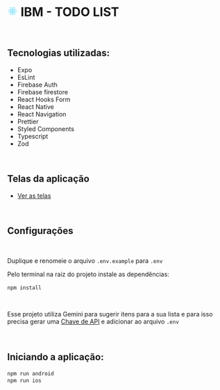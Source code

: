 # <img height="24" src="https://raw.githubusercontent.com/github/explore/80688e429a7d4ef2fca1e82350fe8e3517d3494d/topics/react/react.png" alt="React Native" title="React Native"/> IBM - TODO LIST

<br>

## Tecnologias utilizadas:

- Expo
- EsLint
- Firebase Auth
- Firebase firestore
- React Hooks Form
- React Native
- React Navigation
- Prettier
- Styled Components
- Typescript
- Zod

<br />

## Telas da aplicação

- [Ver as telas](./screenshots)

<br />

## Configurações

<br />

Duplique e renomeie o arquivo `.env.example` para `.env`

Pelo terminal na raiz do projeto instale as dependências:

```
npm install
```

<br />

Esse projeto utiliza Gemini para sugerir itens para a sua lista e para isso precisa gerar uma [Chave de API](https://aistudio.google.com/app/apikey) e adicionar ao arquivo `.env`

<br />

## Iniciando a aplicação:

```
npm run android
npm run ios
```
